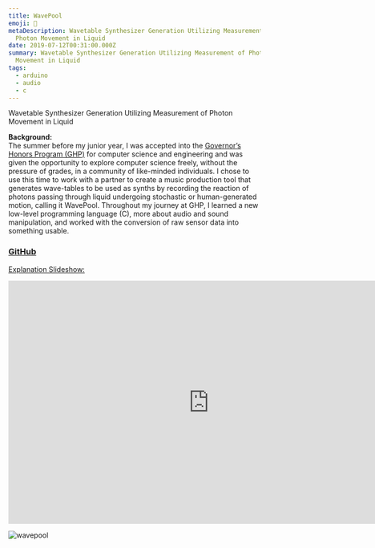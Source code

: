 ```yaml
---
title: WavePool
emoji: 🌊
metaDescription: Wavetable Synthesizer Generation Utilizing Measurement of
  Photon Movement in Liquid
date: 2019-07-12T00:31:00.000Z
summary: Wavetable Synthesizer Generation Utilizing Measurement of Photon
  Movement in Liquid
tags:
  - arduino
  - audio
  - c
---
```

Wavetable Synthesizer Generation Utilizing Measurement of Photon Movement in Liquid

**Background:**\
The summer before my junior year, I was accepted into the [Governor’s Honors Program (GHP)](https://gosa.georgia.gov/governors-honors-program) for computer science and engineering and was given the opportunity to explore computer science freely, without the pressure of grades, in a community of like-minded individuals. I chose to use this time to work with a partner to create a music production tool that generates wave-tables to be used as synths by recording the reaction of photons passing through liquid undergoing stochastic or human-generated motion, calling it WavePool. Throughout my journey at GHP, I learned a new low-level programming language (C), more about audio and sound manipulation, and worked with the conversion of raw sensor data into something usable.

### [GitHub](https://github.com/shiv213/WavePool "GitHub")

[Explanation Slideshow:](https://docs.google.com/presentation/d/e/2PACX-1vQoAlTnIkXb63iPh-bSzPmrRLaI2SsUeKAsn2q_k-gjDAT4ae2lg6WCRTjRzECEGOoGLywryYLzqWLj/embed?start=false&loop=true&delayms=3000)

<iframe class="embed-responsive-item" src="https://docs.google.com/presentation/d/e/2PACX-1vQoAlTnIkXb63iPh-bSzPmrRLaI2SsUeKAsn2q_k-gjDAT4ae2lg6WCRTjRzECEGOoGLywryYLzqWLj/embed?start=false&loop=true&delayms=3000" frameborder="0" width="800" height="485" allowfullscreen mozallowfullscreen="true" webkitallowfullscreen="true"></iframe>

![wavepool](https://camo.githubusercontent.com/e8571e5efd3127f035a25b23e040cb5a8214c537cd8dcac3e3d432de5424e4e3/68747470733a2f2f692e696d6775722e636f6d2f384e53784f51732e706e67 "wavepool")